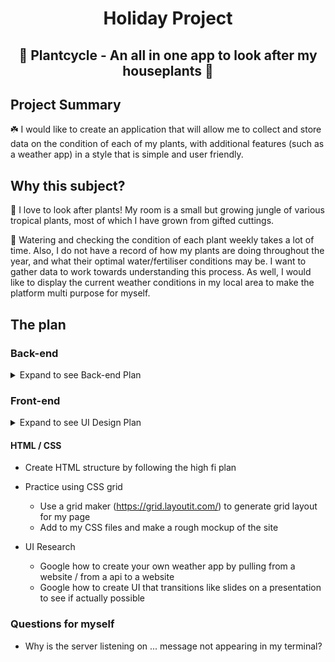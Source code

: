 <h1 align = "center"> Holiday Project </h1>
<h2 align = "center"> 🌱 Plantcycle - An all in one app to look after my houseplants 🌱 </h2>

## Project Summary

☘️ I would like to create an application that will allow me to collect and store data on the condition of each of my plants, with additional features (such as a weather app) in a style that is simple and user friendly.

## Why this subject?

🌲 I love to look after plants! My room is a small but growing jungle of various tropical plants, most of which I have grown from gifted cuttings.

🌿 Watering and checking the condition of each plant weekly takes a lot of time. Also, I do not have a record of how my plants are doing throughout the year, and what their optimal water/fertiliser conditions may be. I want to gather data to work towards understanding this process. As well, I would like to display the current weather conditions in my local area to make the platform multi purpose for myself.

## The plan

### Back-end

<details>
<summary>Expand to see Back-end Plan</summary>
<br>

#### Setting up my file structure, installing dependencies

- Use an ES6 NPX Generator to create the file structure for my project (https://www.npmjs.com/package/express-generator-esmodules)
  - Check that the import syntax is definitely ES6
  - Create .gitignore file - ignore node_modules
- Instal dependencies: pg, dot/env
- Instal dev dependencies: prettier, eslint
- Create a .prettierrc.json file to start using prettier
- Ensure the type is set to module in package.json
- Create a new cloud-based PostGres database on Heroku
- Link up:
  - Store my Heroku credentials in an env file
    - Hide this env file, use gitignore
  - Create a database folder, containing a config.js and index.js file
  - Use syntax 'process.env' to export values from env file
  - Inside of index file, create a pool referencing these values defined in config
  - Check scripts - change them to include "node -r dotenv/config your_script.js" so they run dot/env

#### Creating new table / populating a table in Heroku database

- Create a JS file with a hardcoded array of 3 plants and their respective values
- Create a scripts folder inside of the database folder
  - Create a createTable file which will create a new SQL table on the Heroku database.
    - Create a script in the package.json that will execute this file
    - Check to see if it works
  - Create a populateTable file which will create a new SQL table on the Heroku database.
    - Create a script in the package.json that will execute this file
    - Check to see if it works

#### Creating models for CRUD requests

- Create a models folder
- Create JS file containing functions for : for selecting data (return all, return by id, return by word close to name)
- Export each function

#### Use the models to make requests to the database

- Import each of the model functions
- Create requests in app.js for: creating (.post), reading (.get), updating (.put) and deleting (.delete)
- Test each request using Postman
</details>

### Front-end

<details>
<summary>Expand to see UI Design Plan</summary>
<br>

#### UI mockup with Figma

- Create a new Figma file. Inside it, makes notes on:

  - Information I would like to include for each plant
  - Required fields/functionality for entering data
  - How data will be viewed, how to move between data

  - Make a low-fi plan of the website
  - Take a break and then come back to rate out of 10 what works well, and what needs improved

  - Make a second low-fi plan of the website
  - Take a break and then come back - is the website looking easy to use? are the main features drawing enough attention?

- Make a high-fi plan of the website

  - For 5 minutes, pick out 3 separate colour palettes with coolors.co
  - Pick out 2-3 fonts on Google Fonts library
  - Add images of plants from the plant website as examples
  </details>

#### HTML / CSS

- Create HTML structure by following the high fi plan

- Practice using CSS grid

  - Use a grid maker (https://grid.layoutit.com/) to generate grid layout for my page
  - Add to my CSS files and make a rough mockup of the site

- UI Research
  - Google how to create your own weather app by pulling from a website / from a api to a website
  - Google how to create UI that transitions like slides on a presentation to see if actually possible

### Questions for myself

- Why is the server listening on ... message not appearing in my terminal?
